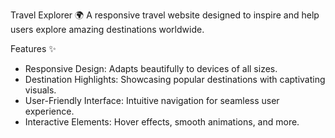 Travel Explorer 🌍
A responsive travel website designed to inspire and help users explore amazing destinations worldwide.

Features ✨
- Responsive Design: Adapts beautifully to devices of all sizes.
- Destination Highlights: Showcasing popular destinations with captivating visuals.
- User-Friendly Interface: Intuitive navigation for seamless user experience.
- Interactive Elements: Hover effects, smooth animations, and more. 
 
